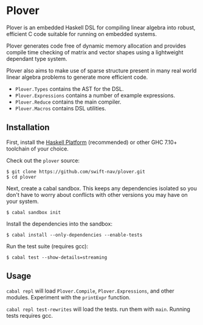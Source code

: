 Plover
======

Plover is an embedded Haskell DSL for compiling linear algebra into robust,
efficient C code suitable for running on embedded systems.

Plover generates code free of dynamic memory allocation and provides compile
time checking of matrix and vector shapes using a lightweight dependant type
system.

Plover also aims to make use of sparse structure present in many real world
linear algebra problems to generate more efficient code.

 - `Plover.Types` contains the AST for the DSL.
 - `Plover.Expressions` contains a number of example expressions.
 - `Plover.Reduce` contains the main compiler.
 - `Plover.Macros` contains DSL utilities.

Installation
------------

First, install the [Haskell Platform](https://www.haskell.org/platform/)
(recommended) or other GHC 7.10+ toolchain of your choice.

Check out the `plover` source:

```
$ git clone https://github.com/swift-nav/plover.git
$ cd plover
```

Next, create a cabal sandbox. This keeps any dependencies isolated so you don't
have to worry about conflicts with other versions you may have on your system.

```
$ cabal sandbox init
```

Install the dependencies into the sandbox:

```
$ cabal install --only-dependencies --enable-tests
```

Run the test suite (requires gcc):

```
$ cabal test --show-details=streaming
```

Usage
-----

`cabal repl` will load `Plover.Compile`, `Plover.Expressions`, and other modules.
Experiment with the `printExpr` function.

`cabal repl test-rewrites` will load the tests. run them with `main`. Running
tests requires gcc.

